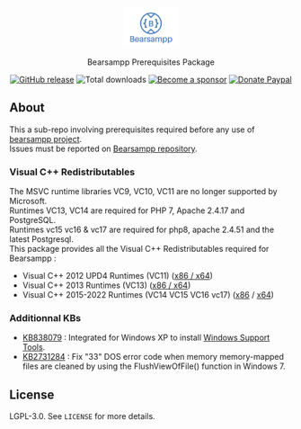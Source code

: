 <p align="center"><a href="https://bearsampp.github.io" target="_blank"><img width="100" src="https://github.com/Bearsampp/prerequisites/blob/main/img/Bearsampp-logo.png"></a></p>
<p align="center">Bearsampp Prerequisites Package</p>

<p align="center">
  <a href="https://github.com/bearsampp/prerequisites/releases/latest"><img src="https://img.shields.io/github/release/bearsampp/prerequisites.svg?style=flat-square" alt="GitHub release"></a>
  <img src="https://img.shields.io/github/downloads/bearsampp/prerequisites/total.svg?style=flat-square" alt="Total downloads">
  <a href="https://github.com/sponsors/N6REJ"><img src="https://img.shields.io/badge/sponsor-N6REJ-181717.svg?logo=github&style=flat-square" alt="Become a sponsor"></a>
  <a href="https://www.paypal.me/BearLeeAble"><img src="https://img.shields.io/badge/donate-paypal-00457c.svg?logo=paypal&style=flat-square" alt="Donate Paypal"></a>
</p>

## About
This a sub-repo involving prerequisites required before any use of [bearsampp project](https://github.com/bearsampp).
<br />
Issues must be reported on [Bearsampp repository](https://github.com/bearsampp/bearsampp/issues).

### Visual C++ Redistributables
The MSVC runtime libraries VC9, VC10, VC11 are no longer supported by Microsoft.<br />
Runtimes VC13, VC14 are required for PHP 7, Apache 2.4.17 and PostgreSQL.<br />
Runtimes vc15 vc16 & vc17 are required for php8, apache 2.4.51 and the latest Postgresql.<br>
This package provides all the Visual C++ Redistributables required for Bearsampp :

* Visual C++ 2012 UPD4 Runtimes (VC11) ([x86 / x64](http://www.microsoft.com/en-US/download/details.aspx?id=30679))
* Visual C++ 2013 Runtimes (VC13) ([x86 / x64](https://www.microsoft.com/en-US/download/details.aspx?id=40784))
* Visual C++ 2015-2022 Runtimes (VC14 VC15 VC16 vc17) ([x86](https://aka.ms/vs/17/release/vc_redist.x86.exe) / [x64](https://aka.ms/vs/17/release/vc_redist.x64.exe))

### Additionnal KBs
* [KB838079](http://support.microsoft.com/kb/838079) : Integrated for Windows XP to install [Windows Support Tools](http://www.microsoft.com/en-us/download/details.aspx?id=18546).
* [KB2731284](http://support.microsoft.com/kb/2731284) : Fix "33" DOS error code when memory memory-mapped files are cleaned by using the FlushViewOfFile() function in Windows 7.

## License
LGPL-3.0. See `LICENSE` for more details.<br />
